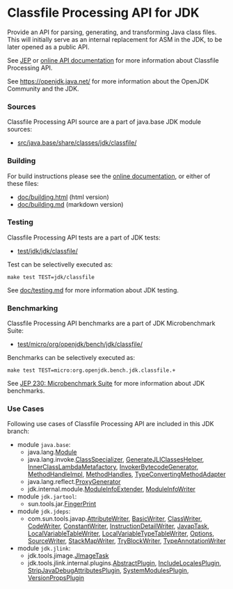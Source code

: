 # Classfile Processing API for JDK

Provide an API for parsing, generating, and transforming Java class files. This will initially serve as an internal replacement for ASM in the JDK, to be later opened as a public API.

See [JEP](https://bugs.openjdk.java.net/browse/JDK-8280389)
or [online API documentation](https://htmlpreview.github.io/?https://raw.githubusercontent.com/openjdk/jdk-sandbox/classfile-api-javadoc-branch/doc/classfile-api/javadoc/jdk/classfile/package-summary.html)
for more information about Classfile Processing API.

See <https://openjdk.java.net/> for more information about
the OpenJDK Community and the JDK.

### Sources

Classfile Processing API source are a part of java.base JDK module sources:

- [src/java.base/share/classes/jdk/classfile/](src/java.base/share/classes/jdk/classfile/)

### Building

For build instructions please see the
[online documentation](https://openjdk.java.net/groups/build/doc/building.html),
or either of these files:

- [doc/building.html](doc/building.html) (html version)
- [doc/building.md](doc/building.md) (markdown version)

### Testing

Classfile Processing API tests are a part of JDK tests:

- [test/jdk/jdk/classfile/](test/jdk/jdk/classfile/)

Test can be selectivelly executed as:

    make test TEST=jdk/classfile

See [doc/testing.md](doc/testing.md) for more information about JDK testing.

### Benchmarking

Classfile Processing API benchmarks are a part of JDK Microbenchmark Suite:

- [test/micro/org/openjdk/bench/jdk/classfile/](test/micro/org/openjdk/bench/jdk/classfile/)

Benchmarks can be selectively executed as:

    make test TEST=micro:org.openjdk.bench.jdk.classfile.+

See [JEP 230: Microbenchmark Suite](https://bugs.openjdk.java.net/browse/JDK-8050952) for more information about JDK benchmarks.

### Use Cases

Following use cases of Classfile Processing API are included in this JDK branch:

- module `java.base`:
    - java.lang.[Module](src/java.base/share/classes/java/lang/Module.java)
    - java.lang.invoke.[ClassSpecializer](src/java.base/share/classes/java/lang/invoke/ClassSpecializer.java),
    [GenerateJLIClassesHelper](src/java.base/share/classes/java/lang/invoke/GenerateJLIClassesHelper.java),
    [InnerClassLambdaMetafactory](src/java.base/share/classes/java/lang/invoke/InnerClassLambdaMetafactory.java),
    [InvokerBytecodeGenerator](src/java.base/share/classes/java/lang/invoke/InvokerBytecodeGenerator.java),
    [MethodHandleImpl](src/java.base/share/classes/java/lang/invoke/MethodHandleImpl.java),
    [MethodHandles](src/java.base/share/classes/java/lang/invoke/MethodHandles.java),
    [TypeConvertingMethodAdapter](src/java.base/share/classes/java/lang/invoke/TypeConvertingMethodAdapter.java)
    - java.lang.reflect.[ProxyGenerator](src/java.base/share/classes/java/lang/reflect/ProxyGenerator.java)
    - jdk.internal.module.[ModuleInfoExtender](src/java.base/share/classes/jdk/internal/module/ModuleInfoExtender.java),
    [ModuleInfoWriter](src/java.base/share/classes/jdk/internal/module/ModuleInfoWriter.java)
- module `jdk.jartool`:
    - sun.tools.jar.[FingerPrint](src/jdk.jartool/share/classes/sun/tools/jar/FingerPrint.java)
- module `jdk.jdeps`:
    - com.sun.tools.javap.[AttributeWriter](src/jdk.jdeps/share/classes/com/sun/tools/javap/AttributeWriter.java),
    [BasicWriter](src/jdk.jdeps/share/classes/com/sun/tools/javap/BasicWriter.java),
    [ClassWriter](src/jdk.jdeps/share/classes/com/sun/tools/javap/ClassWriter.java),
    [CodeWriter](src/jdk.jdeps/share/classes/com/sun/tools/javap/CodeWriter.java),
    [ConstantWriter](src/jdk.jdeps/share/classes/com/sun/tools/javap/ConstantWriter.java),
    [InstructionDetailWriter](src/jdk.jdeps/share/classes/com/sun/tools/javap/InstructionDetailWriter.java),
    [JavapTask](src/jdk.jdeps/share/classes/com/sun/tools/javap/JavapTask.java),
    [LocalVariableTableWriter](src/jdk.jdeps/share/classes/com/sun/tools/javap/LocalVariableTableWriter.java),
    [LocalVariableTypeTableWriter](src/jdk.jdeps/share/classes/com/sun/tools/javap/LocalVariableTypeTableWriter.java),
    [Options](src/jdk.jdeps/share/classes/com/sun/tools/javap/Options.java),
    [SourceWriter](src/jdk.jdeps/share/classes/com/sun/tools/javap/SourceWriter.java),
    [StackMapWriter](src/jdk.jdeps/share/classes/com/sun/tools/javap/StackMapWriter.java),
    [TryBlockWriter](src/jdk.jdeps/share/classes/com/sun/tools/javap/TryBlockWriter.java),
    [TypeAnnotationWriter](src/jdk.jdeps/share/classes/com/sun/tools/javap/TypeAnnotationWriter.java)
- module `jdk.jlink`:
    - jdk.tools.jimage.[JImageTask](src/jdk.jlink/share/classes/jdk/tools/jimage/JImageTask.java)
    - jdk.tools.jlink.internal.plugins.[AbstractPlugin](src/jdk.jlink/share/classes/jdk/tools/jlink/internal/plugins/AbstractPlugin.java),
    [IncludeLocalesPlugin](src/jdk.jlink/share/classes/jdk/tools/jlink/internal/plugins/IncludeLocalesPlugin.java),
    [StripJavaDebugAttributesPlugin](src/jdk.jlink/share/classes/jdk/tools/jlink/internal/plugins/StripJavaDebugAttributesPlugin.java),
    [SystemModulesPlugin](src/jdk.jlink/share/classes/jdk/tools/jlink/internal/plugins/SystemModulesPlugin.java),
    [VersionPropsPlugin](src/jdk.jlink/share/classes/jdk/tools/jlink/internal/plugins/VersionPropsPlugin.java)
